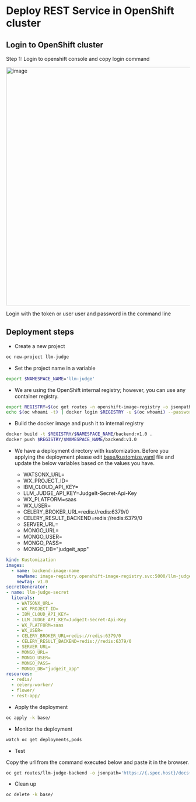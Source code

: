 # Deploy REST Service in OpenShift cluster

## Login to OpenShift cluster

Step 1: Login to openshift console and copy login command

<img width="652" alt="image" src="https://github.com/user-attachments/assets/8c8a174e-4a9f-4c82-abdf-c9adc3f6e410">

Login with the token or user user and password in the command line

## Deployment steps

- Create a new project

```sh
oc new-project llm-judge
```

- Set the project name in a variable

```sh
export $NAMESPACE_NAME='llm-judge'
```

- We are using the OpenShift internal registry; however, you can use any container registry.

```sh
export REGISTRY=$(oc get routes -n openshift-image-registry -o jsonpath='{.items[0].spec.host}')
echo $(oc whoami -t) | docker login $REGISTRY -u $(oc whoami) --password-stdin
```

- Build the docker image and push it to internal registry

```sh
docker build -t $REGISTRY/$NAMESPACE_NAME/backend:v1.0 .
docker push $REGISTRY/$NAMESPACE_NAME/backend:v1.0
```

- We have a deployment directory with kustomization. Before you applying the deployment please edit [base/kustomize.yaml](base/kustomization.yaml) file and update the below variables based on the values you have.

    - WATSONX_URL=
    - WX_PROJECT_ID=
    - IBM_CLOUD_API_KEY=
    - LLM_JUDGE_API_KEY=JudgeIt-Secret-Api-Key
    - WX_PLATFORM=saas
    - WX_USER=
    - CELERY_BROKER_URL=redis://redis:6379/0
    - CELERY_RESULT_BACKEND=redis://redis:6379/0
    - SERVER_URL=
    - MONGO_URL=
    - MONGO_USER=
    - MONGO_PASS=
    - MONGO_DB="judgeit_app"

```yaml
kind: Kustomization
images:
  - name: backend-image-name
    newName: image-registry.openshift-image-registry.svc:5000/llm-judge-dev/backend
    newTag: v1.0
secretGenerator:
- name: llm-judge-secret
  literals:
    - WATSONX_URL=
    - WX_PROJECT_ID=
    - IBM_CLOUD_API_KEY=
    - LLM_JUDGE_API_KEY=JudgeIt-Secret-Api-Key
    - WX_PLATFORM=saas
    - WX_USER=
    - CELERY_BROKER_URL=redis://redis:6379/0
    - CELERY_RESULT_BACKEND=redis://redis:6379/0
    - SERVER_URL=
    - MONGO_URL=
    - MONGO_USER=
    - MONGO_PASS=
    - MONGO_DB="judgeit_app"
resources:
  - redis/
  - celery-worker/
  - flower/
  - rest-app/
```

- Apply the deployment

```sh
oc apply -k base/
```

- Monitor the deployment

```sh
watch oc get deployments,pods
```

- Test

Copy the url from the command executed below and paste it in the browser.

```sh
oc get routes/llm-judge-backend -o jsonpath='https://{.spec.host}/docs{"\n"}'
```

- Clean up

```sh
oc delete -k base/
```
